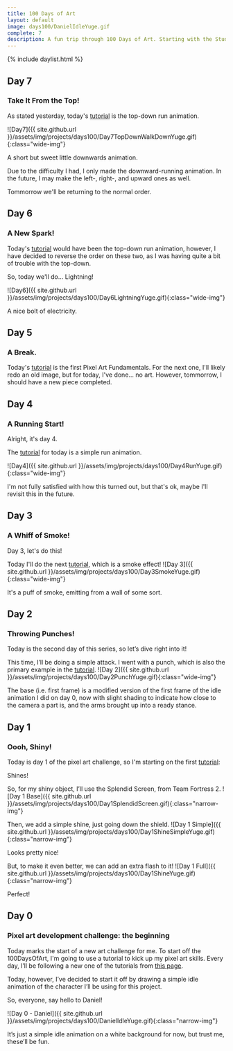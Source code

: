 ```yaml
---
title: 100 Days of Art
layout: default
image: days100/DanielIdleYuge.gif
complete: 7
description: A fun trip through 100 Days of Art. Starting with the Studio MiniBoss Pixel Art Tutorials
---
```


{% include daylist.html %}

## Day 7
### Take It From the Top!
As stated yesterday, today's [tutorial](http:blog.studiominiboss.com/pixelart) is the top-down run animation.

![Day7]({{ site.github.url }}/assets/img/projects/days100/Day7TopDownWalkDownYuge.gif){:class="wide-img"}

A short but sweet little downwards animation.

Due to the difficulty I had, I only made the downward-running animation. In the future, I may make the left-, right-, and upward ones as well.

Tommorrow we'll be returning to the normal order.

## Day 6
### A New Spark!
Today's [tutorial](http://blog.studiominiboss.com/pixelart) would have been the top-down run animation, however, I have decided to reverse the order on these two, as I was having quite a bit of trouble with the top-down.

So, today we'll do... Lightning!

![Day6]({{ site.github.url }}/assets/img/projects/days100/Day6LightningYuge.gif){:class="wide-img"}

A nice bolt of electricity.

## Day 5
### A Break.
Today's [tutorial](http://blog.studiominiboss.com/pixelart) is the first Pixel Art Fundamentals. For the next one, I'll likely redo an old image, but for today, I've done... no art. However, tommorrow, I should have a new piece completed.

## Day 4
### A Running Start!
Alright, it's day 4.

The [tutorial](http://blog.studiominiboss.com/pixelart) for today is a simple run animation.

![Day4]({{ site.github.url }}/assets/img/projects/days100/Day4RunYuge.gif){:class="wide-img"}

I'm not fully satisfied with how this turned out, but that's ok, maybe I'll revisit this in the future.

## Day 3
### A Whiff of Smoke!
Day 3, let's do this!

Today I'll do the next [tutorial](http://blog.studiominiboss.com/pixelart), which is a smoke effect!
![Day 3]({{ site.github.url }}/assets/img/projects/days100/Day3SmokeYuge.gif){:class="wide-img"}

It's a puff of smoke, emitting from a wall of some sort.

## Day 2
### Throwing Punches!
Today is the second day of this series, so let’s dive right into it!

This time, I’ll be doing a simple attack. I went with a punch, which is also the primary example in the [tutorial](http://blog.studiominiboss.com/pixelart).
![Day 2]({{ site.github.url }}/assets/img/projects/days100/Day2PunchYuge.gif){:class="wide-img"}

The base (i.e. first frame) is a modified version of the first frame of the idle animation I did on day 0, now with slight shading to indicate how close to the camera a part is, and the arms brought up into a ready stance.


## Day 1
### Oooh, Shiny!
Today is day 1 of the pixel art challenge, so I'm starting on the first [tutorial](http://blog.studiominiboss.com/pixelart):

Shines!

So, for my shiny object, I’ll use the Splendid Screen, from Team Fortress 2.
![Day 1 Base]({{ site.github.url }}/assets/img/projects/days100/Day1SplendidScreen.gif){:class="narrow-img"}

Then, we add a simple shine, just going down the shield.
![Day 1 Simple]({{ site.github.url }}/assets/img/projects/days100/Day1ShineSimpleYuge.gif){:class="narrow-img"}

Looks pretty nice!

But, to make it even better, we can add an extra flash to it!
![Day 1 Full]({{ site.github.url }}/assets/img/projects/days100/Day1ShineYuge.gif){:class="narrow-img"}

Perfect!


## Day 0
### Pixel art development challenge: the beginning

Today marks the start of a new art challenge for me. To start off the 100DaysOfArt, I'm going to use a tutorial to kick up my pixel art skills. Every day, I’ll be following a new one of the tutorials from [this page](http://blog.studiominiboss.com/pixelart).

Today, however, I’ve decided to start it off by drawing a simple idle animation of the character I’ll be using for this project.

So, everyone, say hello to Daniel!

![Day 0 - Daniel]({{ site.github.url }}/assets/img/projects/days100/DanielIdleYuge.gif){:class="narrow-img"}

It’s just a simple idle animation on a white background for now, but trust me, these’ll be fun.
